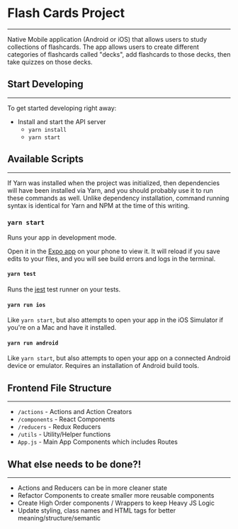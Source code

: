 # Flash Cards Project
---
Native Mobile application (Android or iOS) that allows users to study collections of flashcards. The app allows users to create different categories of flashcards called "decks", add flashcards to those decks, then take quizzes on those decks.


## Start Developing
---
To get started developing right away:

* Install and start the API server
    - `yarn install`
    - `yarn start`


## Available Scripts
---
If Yarn was installed when the project was initialized, then dependencies will have been installed via Yarn, and you should probably use it to run these commands as well. Unlike dependency installation, command running syntax is identical for Yarn and NPM at the time of this writing.

### `yarn start`

Runs your app in development mode.

Open it in the [Expo app](https://expo.io) on your phone to view it. It will reload if you save edits to your files, and you will see build errors and logs in the terminal.

#### `yarn test`

Runs the [jest](https://github.com/facebook/jest) test runner on your tests.

#### `yarn run ios`

Like `yarn start`, but also attempts to open your app in the iOS Simulator if you're on a Mac and have it installed.

#### `yarn run android`

Like `yarn start`, but also attempts to open your app on a connected Android device or emulator. Requires an installation of Android build tools.


## Frontend File Structure
---
- `/actions` - Actions and Action Creators
- `/components` - React Components
- `/reducers` - Redux Reducers
- `/utils` - Utility/Helper functions
- `App.js` - Main App Components which includes Routes


## What else needs to be done?!
---
- Actions and Reducers can be in more cleaner state
- Refactor Components to create smaller more reusable components
- Create High Order components / Wrappers to keep Heavy JS Logic
- Update styling, class names and HTML tags for better meaning/structure/semantic
